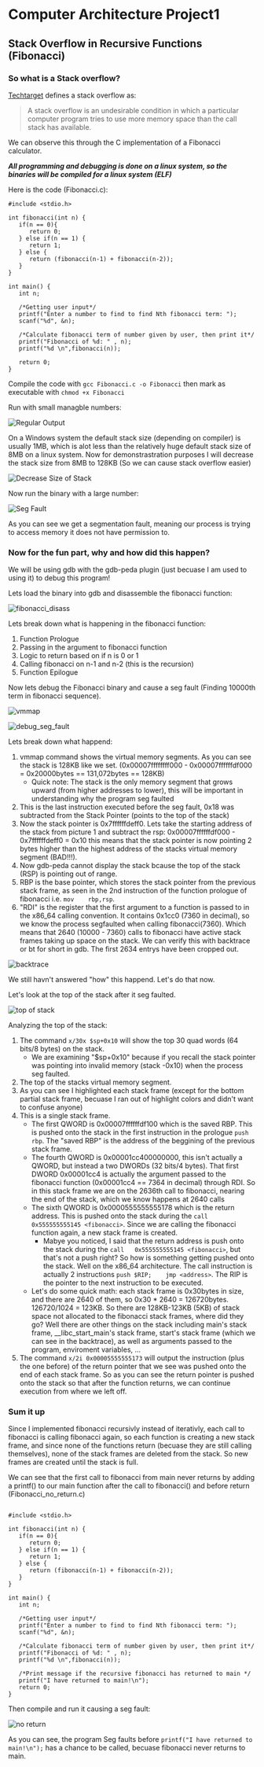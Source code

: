 # Computer Architecture Project1
## Stack Overflow in Recursive Functions (Fibonacci)
### So what is a Stack overflow?
[Techtarget](https://whatis.techtarget.com/definition/stack-overflow) defines a stack overflow as:
> A stack overflow is an undesirable condition in which a particular computer program tries to use more memory space than the call stack has available.

We can observe this through the C implementation of a Fibonacci calculator.

***All programming and debugging is done on a linux system, so the binaries will be compiled for a linux system (ELF)***

Here is the code (Fibonacci.c):
```
#include <stdio.h>

int fibonacci(int n) {
   if(n == 0){
      return 0;
   } else if(n == 1) {
      return 1;
   } else {
      return (fibonacci(n-1) + fibonacci(n-2));
   }
}

int main() {
   int n;

   /*Getting user input*/
   printf("Enter a number to find to find Nth fibonacci term: ");
   scanf("%d", &n);
	
   /*Calculate fibonacci term of number given by user, then print it*/
   printf("Fibonacci of %d: " , n);
   printf("%d \n",fibonacci(n));

   return 0;
}
```
Compile the code with `gcc Fibonacci.c -o Fibonacci` then mark as executable with `chmod +x Fibonacci`

Run with small managble numbers:

![Regular Output](https://github.com/DylanLaw15/Computer_Architecture_Project1/blob/master/Pictures/regular_output.png)

On a Windows system the default stack size (depending on compiler) is usually 1MB, which is alot less than the relatively huge default stack size of 8MB on a linux system. Now for demonstrastration purposes I will decrease the stack size from 8MB to 128KB (So we can cause stack overflow easier)

![Decrease Size of Stack](https://github.com/DylanLaw15/Computer_Architecture_Project1/blob/master/Pictures/changing_stack_size.png)

Now run the binary with a large number:

![Seg Fault](https://github.com/DylanLaw15/Computer_Architecture_Project1/blob/master/Pictures/seg_fault.png)

As you can see we get a segmentation fault, meaning our process is trying to access memory it does not have permission to.

### Now for the fun part, why and how did this happen?

We will be using gdb with the gdb-peda plugin (just becuase I am used to using it) to debug this program!

Lets load the binary into gdb and disassemble the fibonacci function:

![fibonacci_disass](https://github.com/DylanLaw15/Computer_Architecture_Project1/blob/master/Pictures/fibonacci_disassembly.png)

Lets break down what is happening in the fibonacci function:

1. Function Prologue
2. Passing in the argument to fibonacci function
3. Logic to return based on if n is 0 or 1
4. Calling fibonacci on n-1 and n-2 (this is the recursion)
5. Function Epilogue


Now lets debug the Fibonacci binary and cause a seg fault (Finding 10000th term in fibonacci sequence). 

![vmmap](https://github.com/DylanLaw15/Computer_Architecture_Project1/blob/master/Pictures/vmmap.png)

![debug_seg_fault](https://github.com/DylanLaw15/Computer_Architecture_Project1/blob/master/Pictures/debug_seg_fault.png)

Lets break down what happend:

1. vmmap command shows the virtual memory segments. As you can see the stack is 128KB like we set. (0x00007ffffffff000 - 0x00007ffffffdf000 = 0x20000bytes == 131,072bytes == 128KB)
   - Quick note: The stack is the only memory segment that grows upward (from higher addresses to lower), this will be important in understanding why the program seg faulted
2. This is the last instruction executed before the seg fault, 0x18 was subtracted from the Stack Pointer (points to the top of the stack)
3. Now the stack pointer is 0x7ffffffdeff0. Lets take the starting address of the stack from picture 1 and subtract the rsp: 0x00007ffffffdf000 - 0x7ffffffdeff0 = 0x10 this means that the stack pointer is now pointing 2 bytes higher than the highest address of the stacks virtual memory segment (BAD!!!).
4. Now gdb-peda cannot display the stack bcause the top of the stack (RSP) is pointing out of range.
5. RBP is the base pointer, which stores the stack pointer from the previous stack frame, as seen in the 2nd instruction of the function prologue of fibonacci i.e.        `mov    rbp,rsp`. 
6. "RDI" is the register that the first argument to a function is passed to in the x86_64 calling convention. It contains 0x1cc0 (7360 in decimal), so we know the process segfaulted when calling fibonacci(7360). Which means that 2640 (10000 - 7360) calls to fibonacci have active stack frames taking up space on the stack. We can verify this with backtrace or bt for short in gdb. The first 2634 entrys have been cropped out.

![backtrace](https://github.com/DylanLaw15/Computer_Architecture_Project1/blob/master/Pictures/backtrace.png)

We still havn't answered "how" this happend. Let's do that now.

Let's look at the top of the stack after it seg faulted.

![top of stack](https://github.com/DylanLaw15/Computer_Architecture_Project1/blob/master/Pictures/top_of_stack.png)

Analyzing the top of the stack:

1. The command `x/30x $sp+0x10` will show the top 30 quad words (64 bits/8 bytes) on the stack.
   - We are examining "$sp+0x10" because if you recall the stack pointer was pointing into invalid memory (stack -0x10) when the process seg faulted.
2. The top of the stacks virtual memory segment.
3. As you can see I highlighted each stack frame (except for the bottom partial stack frame, becuase I ran out of highlight colors and didn't want to confuse anyone)
4. This is a single stack frame.
   - The first QWORD is 0x00007ffffffdf100 which is the saved RBP. This is pushed onto the stack in the first instruction in the prologue `push   rbp`. The "saved RBP" is the address of the beggining of the previous stack frame.
   - The fourth QWORD is 0x00001cc400000000, this isn't actually a QWORD, but instead a two DWORDs (32 bits/4 bytes). That first DWORD 0x00001cc4 is actually the argument passed to the fibonacci function (0x00001cc4 == 7364 in decimal) through RDI. So in this stack frame we are on the 2636th call to fibonacci, nearing the end of the stack, which we know happens at 2640 calls
   - The sixth QWORD is 0x0000555555555178 which is the return address. This is pushed onto the stack during the `call   0x555555555145 <fibonacci>`. Since we are calling the fibonacci function again, a new stack frame is created.
     - Mabye you noticed, I said that the return address is push onto the stack during the `call   0x555555555145 <fibonacci>`, but that's not a push right? So how is something getting pushed onto the stack. Well on the x86_64 architecture. The call instruction is actually 2 instructions `push $RIP;    jmp <address>`. The RIP is the pointer to the next instruction to be executed. 
   - Let's do some quick math: each stack frame is 0x30bytes in size, and there are 2640 of them, so 0x30 * 2640 = 126720bytes. 126720/1024 = 123KB. So there are 128KB-123KB (5KB) of stack space not allocated to the fibonacci stack frames, where did they go? Well there are other things on the stack including main's stack frame, \__libc_start_main's stack frame, start's stack frame (which we can see in the backtrace), as well as arguments passed to the program, enviroment variables, ...
5. The command `x/2i 0x00005555555173` will output the instruction (plus the one before) of the return pointer that we see was pushed onto the end of each stack frame. So as you can see the return pointer is pushed onto the stack so that after the function returns, we can continue execution from where we left off.


### Sum it up

Since I implemented fibonacci recursivly instead of iterativly, each call to fibonacci is calling fibonacci again, so each function is creating a new stack frame, and since none of the functions return (becuase they are still calling themselves), none of the stack frames are deleted from the stack. So new frames are created until the stack is full.

We can see that the first call to fibonacci from main never returns by adding a printf() to our main function after the call to fibonacci() and before return (Fibonacci_no_return.c)
```
  
#include <stdio.h>

int fibonacci(int n) {
   if(n == 0){
      return 0;
   } else if(n == 1) {
      return 1;
   } else {
      return (fibonacci(n-1) + fibonacci(n-2));
   }
}

int main() {
   int n;

   /*Getting user input*/
   printf("Enter a number to find to find Nth fibonacci term: ");
   scanf("%d", &n);
	
   /*Calculate fibonacci term of number given by user, then print it*/
   printf("Fibonacci of %d: " , n);
   printf("%d \n",fibonacci(n));

   /*Print message if the recursive fibonacci has returned to main */
   printf("I have returned to main!\n");
   return 0;
}
```

Then compile and run it causing a seg fault:

![no return](https://github.com/DylanLaw15/Computer_Architecture_Project1/blob/master/Pictures/no_return.png)

As you can see, the program Seg faults before `printf("I have returned to main!\n");` has a chance to be called, becuase fibonacci never returns to main.
